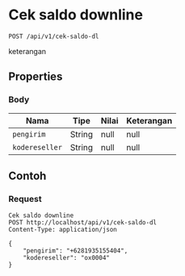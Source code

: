 # Cek saldo downline
```http
POST /api/v1/cek-saldo-dl
```
keterangan
## Properties
### Body
Nama | Tipe | Nilai | Keterangan
--- | --- | --- | ---
<code>pengirim</code> | String | null | null
<code>kodereseller</code> | String | null | null

## Contoh

### Request
```http
Cek saldo downline
POST http://localhost/api/v1/cek-saldo-dl
Content-Type: application/json

{
    "pengirim": "+6281935155404",
    "kodereseller": "ox0004"
}
```
